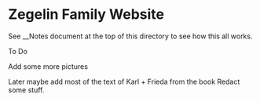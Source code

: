 # Zegelin Family Website

See __Notes document at the top of this directory to see how this all works.


To Do

Add some more pictures

Later maybe add most of the text of Karl + Frieda from the book
    Redact some stuff.
